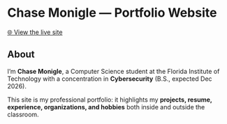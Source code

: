 # Chase Monigle — Portfolio Website

[🌐 View the live site](https://chasemonigle.github.io/Website/
)

## About
I’m **Chase Monigle**, a Computer Science student at the Florida Institute of Technology with a concentration in **Cybersecurity** (B.S., expected Dec 2026).  

This site is my professional portfolio: it highlights my **projects, resume, experience, organizations, and hobbies** both inside and outside the classroom.


